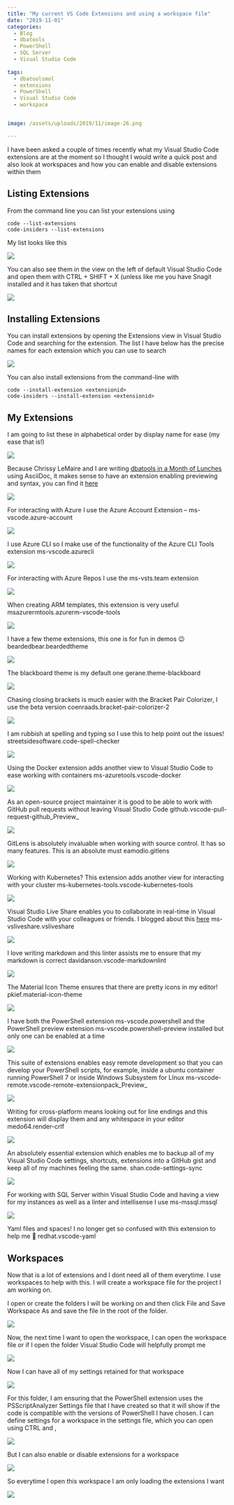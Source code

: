 ```yaml
---
title: "My current VS Code Extensions and using a workspace file"
date: "2019-11-01" 
categories:
  - Blog
  - dbatools
  - PowerShell
  - SQL Server
  - Visual Studio Code
  
tags:
  - dbatoolsmol
  - extensions
  - PowerShell
  - Visual Studio Code
  - workspace


image: /assets/uploads/2019/11/image-26.png

---
```

I have been asked a couple of times recently what my Visual Studio Code extensions are at the moment so I thought I would write a quick post and also look at workspaces and how you can enable and disable extensions within them

Listing Extensions
------------------

From the command line you can list your extensions using

    code --list-extensions
    code-insiders --list-extensions

My list looks like this

[![](https://blog.robsewell.com/assets/uploads/2019/11/image.png )](https://blog.robsewell.com/assets/uploads/2019/11/image.png?ssl=1)

You can also see them in the view on the left of default Visual Studio Code and open them with CTRL + SHIFT + X (unless like me you have Snagit installed and it has taken that shortcut

![](https://blog.robsewell.com/assets/uploads/2019/11/image-31.png )

Installing Extensions
---------------------

You can install extensions by opening the Extensions view in Visual Studio Code and searching for the extension. The list I have below has the precise names for each extension which you can use to search

![](https://blog.robsewell.com/assets/uploads/2019/11/image-24.png )

You can also install extensions from the command-line with

    code --install-extension <extensionid>
    code-insiders --install-extension <extensionid>

My Extensions
-------------

I am going to list these in alphabetical order by display name for ease (my ease that is!)

![](https://blog.robsewell.com/assets/uploads/2019/11/image-1.png )

Because Chrissy LeMaire and I are writing [dbatools in a Month of Lunches](https://beard.media/book) using AsciiDoc, it makes sense to have an extension enabling previewing and syntax, you can find it [here](https://marketplace.visualstudio.com/items?itemName=stayfool.vscode-asciidoc)

![](https://blog.robsewell.com/assets/uploads/2019/11/image-2.png )

For interacting with Azure I use the Azure Account Extension – ms-vscode.azure-account

![](https://blog.robsewell.com/assets/uploads/2019/11/image-3.png )

I use Azure CLI so I make use of the functionality of the Azure CLI Tools extension ms-vscode.azurecli

![](https://blog.robsewell.com/assets/uploads/2019/11/image-4.png )

For interacting with Azure Repos I use the ms-vsts.team extension

![](https://blog.robsewell.com/assets/uploads/2019/11/image-5.png )

When creating ARM templates, this extension is very useful msazurermtools.azurerm-vscode-tools

![](https://blog.robsewell.com/assets/uploads/2019/11/image-6.png )

I have a few theme extensions, this one is for fun in demos 😉 beardedbear.beardedtheme

![](https://blog.robsewell.com/assets/uploads/2019/11/image-7.png )

The blackboard theme is my default one gerane.theme-blackboard

![](https://blog.robsewell.com/assets/uploads/2019/11/image-8.png )

Chasing closing brackets is much easier with the Bracket Pair Colorizer, I use the beta version coenraads.bracket-pair-colorizer-2

![](https://blog.robsewell.com/assets/uploads/2019/11/image-10.png )

I am rubbish at spelling and typing so I use this to help point out the issues! streetsidesoftware.code-spell-checker

![](https://blog.robsewell.com/assets/uploads/2019/11/image-11.png )

Using the Docker extension adds another view to Visual Studio Code to ease working with containers ms-azuretools.vscode-docker

![](https://blog.robsewell.com/assets/uploads/2019/11/image-12.png )

As an open-source project maintainer it is good to be able to work with GitHub pull requests without leaving Visual Studio Code github.vscode-pull-request-github_Preview_

![](https://blog.robsewell.com/assets/uploads/2019/11/image-13.png )

GitLens is absolutely invaluable when working with source control. It has so many features. This is an absolute must eamodio.gitlens

![](https://blog.robsewell.com/assets/uploads/2019/11/image-14.png )

Working with Kubernetes? This extension adds another view for interacting with your cluster ms-kubernetes-tools.vscode-kubernetes-tools

![](https://blog.robsewell.com/assets/uploads/2019/11/image-15.png )

Visual Studio Live Share enables you to collaborate in real-time in Visual Studio Code with your colleagues or friends. I blogged about this [here](https://blog.robsewell.com/visual-studio-code-live-sharing-set-up/) ms-vsliveshare.vsliveshare

![](https://blog.robsewell.com/assets/uploads/2019/11/image-16.png )

I love writing markdown and this linter assists me to ensure that my markdown is correct davidanson.vscode-markdownlint

![](https://blog.robsewell.com/assets/uploads/2019/11/image-17.png )

The Material Icon Theme ensures that there are pretty icons in my editor! pkief.material-icon-theme

![](https://blog.robsewell.com/assets/uploads/2019/11/image-18.png )

I have both the PowerShell extension ms-vscode.powershell and the PowerShell preview extension ms-vscode.powershell-preview installed but only one can be enabled at a time

![](https://blog.robsewell.com/assets/uploads/2019/11/image-19.png )

This suite of extensions enables easy remote development so that you can develop your PowerShell scripts, for example, inside a ubuntu container running PowerShell 7 or inside Windows Subsystem for LInux ms-vscode-remote.vscode-remote-extensionpack_Preview_

![](https://blog.robsewell.com/assets/uploads/2019/11/image-20.png )

Writing for cross-platform means looking out for line endings and this extension will display them and any whitespace in your editor medo64.render-crlf

![](https://blog.robsewell.com/assets/uploads/2019/11/image-21.png )

An absolutely essential extension which enables me to backup all of my Visual Studio Code settings, shortcuts, extensions into a GitHub gist and keep all of my machines feeling the same. shan.code-settings-sync

![](https://blog.robsewell.com/assets/uploads/2019/11/image-22.png )

For working with SQL Server within Visual Studio Code and having a view for my instances as well as a linter and intellisense I use ms-mssql.mssql

![](https://blog.robsewell.com/assets/uploads/2019/11/image-23.png )

Yaml files and spaces! I no longer get so confused with this extension to help me 🙂 redhat.vscode-yaml

Workspaces
----------

Now that is a lot of extensions and I dont need all of them everytime. I use workspaces to help with this. I will create a workspace file for the project I am working on.

I open or create the folders I will be working on and then click File and Save Workspace As and save the file in the root of the folder.

![](https://blog.robsewell.com/assets/uploads/2019/11/image-25.png )

Now, the next time I want to open the workspace, I can open the workspace file or if I open the folder Visual Studio Code will helpfully prompt me

![](https://blog.robsewell.com/assets/uploads/2019/11/image-26.png )

Now I can have all of my settings retained for that workspace

![](https://blog.robsewell.com/assets/uploads/2019/11/image-27.png )

For this folder, I am ensuring that the PowerShell extension uses the PSScriptAnalyzer Settings file that I have created so that it will show if the code is compatible with the versions of PowerShell I have chosen. I can define settings for a workspace in the settings file, which you can open using CTRL and ,

![](https://blog.robsewell.com/assets/uploads/2019/11/image-28.png )

But I can also enable or disable extensions for a workspace

![](https://blog.robsewell.com/assets/uploads/2019/11/image-29.png )

So everytime I open this workspace I am only loading the extensions I want

![](https://blog.robsewell.com/assets/uploads/2019/11/image-30.png )
